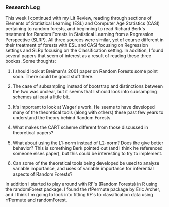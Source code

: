 ### Research Log

This week I continued with my Lit Review, reading through sections of
Elements of Statistical Learning (ESL) and Computer Age Statistics
(CASI) pertaining to random forests, and beginning to read Richard
Berk's treatment for Random Forests in Statistical Learning from a
Regression Perspective (SLRP). All three sources were similar, yet of
course different in their treatment of forests with ESL and CASI
focusing on Regression settings and SLRp focusing on the Classification
setting. In addition, I found several papers that seem of interest as a
result of reading these three bookss. Some thoughts:

1.  I should look at Breiman's 2001 paper on Random Forests some
    point soon. There could be good stuff there.

2.  The case of subsampling instead of bootstrap and distinctions
    between the two was unclear, but it seems that I should look into
    subsampling schemes at least a little bit.

3.  It's important to look at Wager's work. He seems to have developed
    many of the theoretical tools (along with others) these past few
    years to understand the theory behind Random Forests.

4.  What makes the CART scheme different from those discussed in
    theoretical papers?

5.  What about using the L1-norm instead of L2-norm? Does the give
    better behavior? This is something Berk pointed out (and I think he
    referenced someone elses paper), but this could be interesting to
    try to implement.

6.  Can some of the theoretical tools being developed be used to analyze
    variable importance, and uses of variable importance for inferential
    aspects of Random Forests?

In addition I started to play around with RF's (Random Forests) in R
using the randomForest package. I found the rfPermute package by Eric
Archer, and I think I'm going to look into fitting RF's to
classification data using rfPermute and randomForest.
